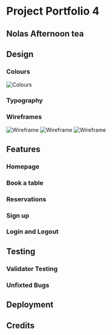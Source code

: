 # Project Portfolio 4
## Nolas Afternoon tea

## Design 
### Colours 
![Colours](<img width="698" alt="pp4-colours" src="https://github.com/JessikaKarl/pp4-restaurant2/assets/147527640/830251f7-b871-40cc-85bb-19707e167d87">
)
### Typography 
### Wireframes
![Wireframe](<img width="372" alt="pp4-wireframe1" src="https://github.com/JessikaKarl/pp4-restaurant2/assets/147527640/b3dc2167-ec02-4e9b-960f-321b25d3e530">
)
![Wireframe](<img width="324" alt="pp4-wireframe2" src="https://github.com/JessikaKarl/pp4-restaurant2/assets/147527640/f1d8cc10-a9c7-42eb-bb07-c8bcfb9eb900">
)
![Wireframe](<img width="344" alt="pp4-wireframe3" src="https://github.com/JessikaKarl/pp4-restaurant2/assets/147527640/75332f6d-8dee-40c4-a926-5af63a11d8d6">
)
## Features
### Homepage 
### Book a table 
### Reservations 
### Sign up 
### Login and Logout 
## Testing 
### Validator Testing 
### Unfixted Bugs 
## Deployment 
## Credits 
